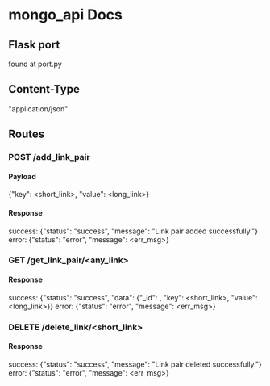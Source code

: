 # mongo_api Docs

## Flask port
found at port.py


## Content-Type
"application/json"


## Routes

### POST /add_link_pair
#### Payload
{"key": <short_link>, "value": <long_link>}
#### Response
success:    {"status": "success", "message": "Link pair added successfully."}
error:      {"status": "error", "message": <err_msg>}

### GET /get_link_pair/<any_link>
#### Response
success:    {"status": "success", "data": {"_id": <id>, "key": <short_link>, "value": <long_link>}}
error:      {"status": "error", "message": <err_msg>}

### DELETE /delete_link/<short_link>
#### Response
success:    {"status": "success", "message": "Link pair deleted successfully."}
error:      {"status": "error", "message": <err_msg>}
